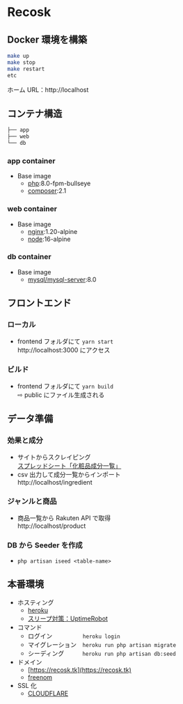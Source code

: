 # Recosk

## Docker 環境を構築

```bash
make up
make stop
make restart
etc
```

ホーム URL：http://localhost

## コンテナ構造

```bash
├── app
├── web
└── db
```

### app container

-   Base image
    -   [php](https://hub.docker.com/_/php):8.0-fpm-bullseye
    -   [composer](https://hub.docker.com/_/composer):2.1

### web container

-   Base image
    -   [nginx](https://hub.docker.com/_/nginx):1.20-alpine
    -   [node](https://hub.docker.com/_/node):16-alpine

### db container

-   Base image
    -   [mysql/mysql-server](https://hub.docker.com/r/mysql/mysql-server):8.0

## フロントエンド

### ローカル

-   frontend フォルダにて `yarn start`  
    http://localhost:3000 にアクセス

### ビルド

-   frontend フォルダにて `yarn build`  
    ⇨ public にファイル生成される

## データ準備

### 効果と成分

-   サイトからスクレイピング  
    [スプレッドシート「化粧品成分一覧」](https://docs.google.com/spreadsheets/d/1KvcgP5QfpR3PxW7kzyUeMIP1WJ7lY35aNQ1QduyJIkA/edit#gid=0)
-   csv 出力して成分一覧からインポート  
    http://localhost/ingredient

### ジャンルと商品

-   商品一覧から Rakuten API で取得  
    http://localhost/product

### DB から Seeder を作成

-   `php artisan iseed <table-name>`

## 本番環境

-   ホスティング
    -   [heroku](https://dashboard.heroku.com/apps/recosk)
    -   [スリープ対策：UptimeRobot](https://uptimerobot.com/dashboard#mainDashboard)
-   コマンド
    -   ログイン　　　　　`heroku login`
    -   マイグレーション　`heroku run php artisan migrate`
    -   シーディング　　　`heroku run php artisan db:seed`
-   ドメイン
    -   [https://recosk.tk](https://recosk.tk)
    -   [freenom](https://my.freenom.com/clientarea.php?action=domains)
-   SSL 化
    -   [CLOUDFLARE](https://dash.cloudflare.com/9587da9b35449514f8ac93d2a9857a8f/recosk.tk)
